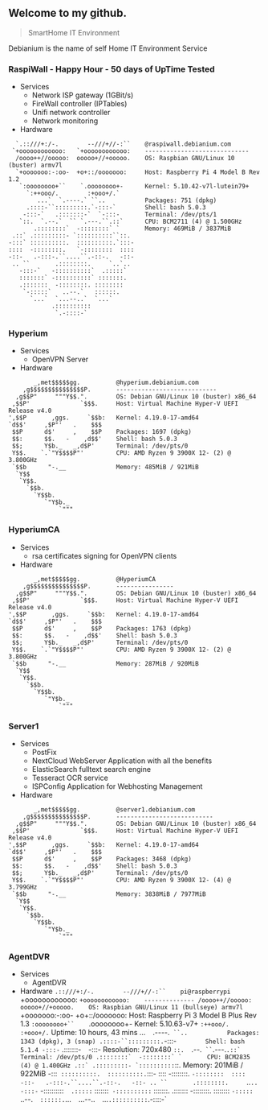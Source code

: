 ## Welcome to my github.

> SmartHome IT Environment

Debianium is the name of self Home IT Environment Service

### RaspiWall - Happy Hour - 50 days of UpTime Tested
* Services
	* Network ISP gateway (1GBit/s)
	* FireWall controller (IPTables)
	* Unifi network controller
	* Network monitoring
* Hardware
```
  `.::///+:/-.        --///+//-:``    @raspiwall.debianium.com
 `+oooooooooooo:   `+oooooooooooo:    -----------------------------
  /oooo++//ooooo:  ooooo+//+ooooo.    OS: Raspbian GNU/Linux 10 (buster) armv7l
  `+ooooooo:-:oo-  +o+::/ooooooo:     Host: Raspberry Pi 4 Model B Rev 1.2
   `:oooooooo+``    `.oooooooo+-      Kernel: 5.10.42-v7l-lutein79+
     `:++ooo/.        :+ooo+/.`       
        ...`  `.----.` ``..           Packages: 751 (dpkg)
     .::::-``:::::::::.`-:::-`        Shell: bash 5.0.3
    -:::-`   .:::::::-`  `-:::-       Terminal: /dev/pts/1
   `::.  `.--.`  `` `.---.``.::`      CPU: BCM2711 (4) @ 1.500GHz
       .::::::::`  -::::::::` `       Memory: 469MiB / 3837MiB
 .::` .:::::::::- `::::::::::``::.
-:::` ::::::::::.  ::::::::::.`:::-
::::  -::::::::.   `-::::::::  ::::
-::-   .-:::-.``....``.-::-.   -::-
 .. ``       .::::::::.     `..`..
   -:::-`   -::::::::::`  .:::::`
   :::::::` -::::::::::` :::::::.
   .:::::::  -::::::::. ::::::::
    `-:::::`   ..--.`   ::::::.
      `...`  `...--..`  `...`
            .::::::::::
             `.-::::-`
```
### Hyperium
* Services
	* OpenVPN Server
* Hardware
```
       _,met$$$$$gg.          @hyperium.debianium.com
    ,g$$$$$$$$$$$$$$$P.       ----------------------------
  ,g$$P"     """Y$$.".        OS: Debian GNU/Linux 10 (buster) x86_64
 ,$$P'              `$$$.     Host: Virtual Machine Hyper-V UEFI Release v4.0
',$$P       ,ggs.     `$$b:   Kernel: 4.19.0-17-amd64
`d$$'     ,$P"'   .    $$$
 $$P      d$'     ,    $$P    Packages: 1697 (dpkg)
 $$:      $$.   -    ,d$$'    Shell: bash 5.0.3
 $$;      Y$b._   _,d$P'      Terminal: /dev/pts/0
 Y$$.    `.`"Y$$$$P"'         CPU: AMD Ryzen 9 3900X 12- (2) @ 3.800GHz
 `$$b      "-.__              Memory: 485MiB / 921MiB
  `Y$$
   `Y$$.
     `$$b.
       `Y$$b.
          `"Y$b._
              `"""
```
### HyperiumCA
* Services
	* rsa certificates signing for OpenVPN clients
* Hardware
```
       _,met$$$$$gg.          @HyperiumCA
    ,g$$$$$$$$$$$$$$$P.       ----------------
  ,g$$P"     """Y$$.".        OS: Debian GNU/Linux 10 (buster) x86_64
 ,$$P'              `$$$.     Host: Virtual Machine Hyper-V UEFI Release v4.0
',$$P       ,ggs.     `$$b:   Kernel: 4.19.0-17-amd64
`d$$'     ,$P"'   .    $$$
 $$P      d$'     ,    $$P    Packages: 1763 (dpkg)
 $$:      $$.   -    ,d$$'    Shell: bash 5.0.3
 $$;      Y$b._   _,d$P'      Terminal: /dev/pts/0
 Y$$.    `.`"Y$$$$P"'         CPU: AMD Ryzen 9 3900X 12- (2) @ 3.800GHz
 `$$b      "-.__              Memory: 287MiB / 920MiB
  `Y$$
   `Y$$.
     `$$b.
       `Y$$b.
          `"Y$b._
              `"""
```

### Server1
* Services
	* PostFix
	* NextCloud WebServer Application with all the benefits
	* ElasticSearch fulltext search engine
	* Tesseract OCR service
	* ISPConfig Application for Webhosting  Management
* Hardware
```
       _,met$$$$$gg.          @server1.debianium.com
    ,g$$$$$$$$$$$$$$$P.       ---------------------------
  ,g$$P"     """Y$$.".        OS: Debian GNU/Linux 10 (buster) x86_64
 ,$$P'              `$$$.     Host: Virtual Machine Hyper-V UEFI Release v4.0
',$$P       ,ggs.     `$$b:   Kernel: 4.19.0-17-amd64
`d$$'     ,$P"'   .    $$$
 $$P      d$'     ,    $$P    Packages: 3468 (dpkg)
 $$:      $$.   -    ,d$$'    Shell: bash 5.0.3
 $$;      Y$b._   _,d$P'      Terminal: /dev/pts/0
 Y$$.    `.`"Y$$$$P"'         CPU: AMD Ryzen 9 3900X 12- (4) @ 3.799GHz
 `$$b      "-.__              Memory: 3838MiB / 7977MiB
  `Y$$
   `Y$$.
     `$$b.
       `Y$$b.
          `"Y$b._
              `"""
```
### AgentDVR
* Services
    * AgentDVR
* Hardware
  `.::///+:/-.        --///+//-:``    pi@raspberrypi
 `+oooooooooooo:   `+oooooooooooo:    --------------
  /oooo++//ooooo:  ooooo+//+ooooo.    OS: Raspbian GNU/Linux 11 (bullseye) armv7l
  `+ooooooo:-:oo-  +o+::/ooooooo:     Host: Raspberry Pi 3 Model B Plus Rev 1.3
   `:oooooooo+``    `.oooooooo+-      Kernel: 5.10.63-v7+
     `:++ooo/.        :+ooo+/.`       Uptime: 10 hours, 43 mins
        ...`  `.----.` ``..           Packages: 1343 (dpkg), 3 (snap)
     .::::-``:::::::::.`-:::-`        Shell: bash 5.1.4
    -:::-`   .:::::::-`  `-:::-       Resolution: 720x480
   `::.  `.--.`  `` `.---.``.::`      Terminal: /dev/pts/0
       .::::::::`  -::::::::` `       CPU: BCM2835 (4) @ 1.400GHz
 .::` .:::::::::- `::::::::::``::.    Memory: 201MiB / 922MiB
-:::` ::::::::::.  ::::::::::.`:::-
::::  -::::::::.   `-::::::::  ::::
-::-   .-:::-.``....``.-::-.   -::-
 .. ``       .::::::::.     `..`..
   -:::-`   -::::::::::`  .:::::`
   :::::::` -::::::::::` :::::::.
   .:::::::  -::::::::. ::::::::
    `-:::::`   ..--.`   ::::::.
      `...`  `...--..`  `...`
            .::::::::::
             `.-::::-` 
